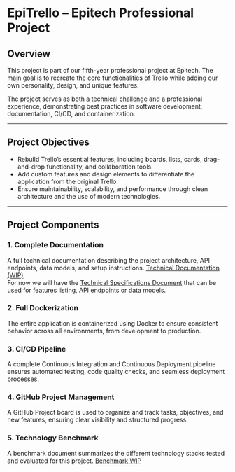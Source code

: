 # EpiTrello – Epitech Professional Project

## Overview

This project is part of our fifth-year professional project at Epitech.
The main goal is to recreate the core functionalities of Trello while adding our own personality, design, and unique features.

The project serves as both a technical challenge and a professional experience, demonstrating best practices in software development, documentation, CI/CD, and containerization.

---

## Project Objectives

- Rebuild Trello’s essential features, including boards, lists, cards, drag-and-drop functionality, and collaboration tools.
- Add custom features and design elements to differentiate the application from the original Trello.
- Ensure maintainability, scalability, and performance through clean architecture and the use of modern technologies.

---

## Project Components

### 1. Complete Documentation
A full technical documentation describing the project architecture, API endpoints, data models, and setup instructions.
[Technical Documentation (WIP)](WIP)<br>
For now we will have the [Technical Specifications Document](./SPECIFICATIONS.md) that can be used for features listing, API endpoints or data models.

### 2. Full Dockerization
The entire application is containerized using Docker to ensure consistent behavior across all environments, from development to production.

### 3. CI/CD Pipeline
A complete Continuous Integration and Continuous Deployment pipeline ensures automated testing, code quality checks, and seamless deployment processes.

### 4. GitHub Project Management
A GitHub Project board is used to organize and track tasks, objectives, and new features, ensuring clear visibility and structured progress.

### 5. Technology Benchmark
A benchmark document summarizes the different technology stacks tested and evaluated for this project.
[Benchmark WIP](./Benchmark.md)
